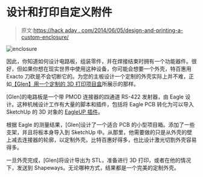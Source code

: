 # 设计和打印自定义附件

> 原文:[https://hack aday . com/2014/06/05/design-and-printing-a-custom-enclosure/](https://hackaday.com/2014/06/05/designing-and-printing-a-custom-enclosure/)

![enclosure](../Images/41d0fa4141d02fcb1372fd89f60503a4.png)

因此，你知道如何设计电路板，组装零件，并在焊接结束时拥有一个功能器件。很好，但如果你想在现实世界中使用这种设备，你可能会想要一个外壳，特百惠用 Exacto 刀砍是不会切断它的。为您的主板设计一个定制的外壳实际上并不难，正如[【Glen】用一个定制的 3D 打印项目盒](http://bikerglen.com/blog/building-an-enclosure-using-sketchup-and-3d-printing/)所展示的那样。

[Glen]的电路板是一个带 PMOD 连接器的四通道 RS-422 发射器，由 Eagle 设计。这种机械设计工作有大量的脚本和插件，包括将 Eagle PCB 转化为可以导入 SketchUp 的 3D 对象的 [EagleUP 插件](http://eagleup.wordpress.com/)。

根据 Eagle 的测量结果，[Glen]设计了一个适合 PCB 的小型项目箱。添加了一些支架，并且将板本身导入到 SketchUp 中。从那里，他需要做的只是从外壳的壁上减去连接器的轮廓，以定制外壳。比特百惠好得多，也比设计激光切割外壳容易得多。

一旦外壳完成，[Glen]将设计导出为 STL，准备进行 3D 打印，或者在他的情况下，发送到 Shapeways。无论哪种方式，结果都是一个完美的定制外壳。